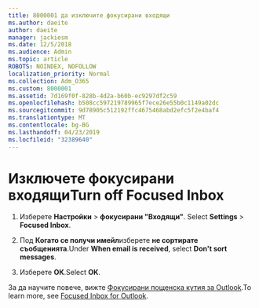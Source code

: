 ```yaml
---
title: 8000001 да изключите фокусирани входящи
ms.author: daeite
author: daeite
manager: jackiesm
ms.date: 12/5/2018
ms.audience: Admin
ms.topic: article
ROBOTS: NOINDEX, NOFOLLOW
localization_priority: Normal
ms.collection: Adm_O365
ms.custom: 8000001
ms.assetid: 7d169f0f-828b-4d2a-b60b-ec9297df2c59
ms.openlocfilehash: b508cc597219789965f7ece26e55b0c1149a02dc
ms.sourcegitcommit: 9d78905c512192ffc4675468abd2efc5f2e4baf4
ms.translationtype: MT
ms.contentlocale: bg-BG
ms.lasthandoff: 04/23/2019
ms.locfileid: "32389640"
---
```

# <a name="turn-off-focused-inbox"></a><span data-ttu-id="12aa5-102">Изключете фокусирани входящи</span><span class="sxs-lookup"><span data-stu-id="12aa5-102">Turn off Focused Inbox</span></span>

1. <span data-ttu-id="12aa5-103">Изберете **Настройки** \> **фокусирани "Входящи"**.  </span><span class="sxs-lookup"><span data-stu-id="12aa5-103">Select **Settings**  \> **Focused Inbox**.</span></span>
    
2. <span data-ttu-id="12aa5-104">Под **Когато се получи имейл**изберете **не сортирате съобщенията**.</span><span class="sxs-lookup"><span data-stu-id="12aa5-104">Under **When email is received**, select **Don't sort messages**.</span></span>
    
3. <span data-ttu-id="12aa5-105">Изберете **ОК**.</span><span class="sxs-lookup"><span data-stu-id="12aa5-105">Select **OK**.</span></span>
    
<span data-ttu-id="12aa5-106">За да научите повече, вижте [Фокусирани пощенска кутия за Outlook](https://go.microsoft.com/fwlink/p/?linkid=873108).</span><span class="sxs-lookup"><span data-stu-id="12aa5-106">To learn more, see [Focused Inbox for Outlook](https://go.microsoft.com/fwlink/p/?linkid=873108).</span></span>
  


